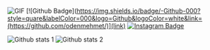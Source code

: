![GIF](Meram-Belediyesi-DonationSite.gif)
[![Github Badge](https://img.shields.io/badge/-Github-000?style=quare&labelColor=000&logo=Github&logoColor=white&link=(https://github.com/odenmehmet/)](link) 
[![Instagram Badge](https://img.shields.io/badge/-Instagram-C13584?style=flat-quare&labelColor=C13584&logo=instagram&logoColor=white&link=link)](link)

![Github stats 1](https://github-readme-stats.vercel.app/api?username=kullanıcıadınız&show_icons=true&theme=gradient) 
![Github stats 2](https://github-readme-stats.vercel.app/api?username=kullanıcıadınız&show_icons=true&theme=radical)

